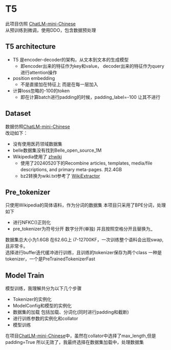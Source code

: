 # T5

此项目仿照 [ChatLM-mini-Chinese](https://github.com/charent/ChatLM-mini-Chinese?tab=readme-ov-file)  
从预训练到微调，使用DDO，包含数据预处理   
## T5 architecture
* T5 是encoder-decoder的架构，从文本到文本的生成模型  
  * 即encoder出来的特征作为key和value， decoder出来的特征作为query进行attention操作
* position embedding
  * 不是直接加在特征上 而是在每一层加入
* 计算loss忽略的-100的token  
  * 即在计算batch进行padding的时候，padding_label=-100 让其不进行 
## Dataset
数据仿照[ChatLM-mini-Chinese](https://github.com/charent/ChatLM-mini-Chinese?tab=readme-ov-file)  
改动如下：  
* 没有使用医药领域数据集
* belle数据集没有找到Belle_open_source_1M
* Wikipedia使用了 [zhwiki](https://dumps.wikimedia.org/zhwiki/)   
  * 使用了20240520下的Recombine articles, templates, media/file descriptions, and primary meta-pages. 共2.4GB
  * bz2转换为wiki.txt参考了 [WikiExtractor](https://github.com/apertium/WikiExtractor) 
  
## Pre_tokenizer
只使用Wikipedia的简体语料，作为分词的数据集
本项目只采用了BPE分词，处理如下   
*  进行NFKC()正则化
*  pre_tokenizer为符号分开 数字分开(单独) 并且按照空格分开且替换为_   

数据集总大小为1.6GB 在62.6G上 i7-12700KF，一次训练整个语料会出现swap,且非常卡。   
选择进行buffer迭代缓冲进行训练，且训练的tokenizer保存为两个class 一种是tokenizer，一个是PreTrainedTokenizerFast

## Model Train
模型训练，我理解共分为以下几个步骤   
* Tokenizer的实例化
* ModelConfig和模型的实例化
* 数据集的加载 包括加载、分词化(同时进行padding和截断)
* 进行训练参数的实例化和collator
* 模型训练

在项目[ChatLM-mini-Chinese](https://github.com/charent/ChatLM-mini-Chinese?tab=readme-ov-file)中，虽然在collator中选择了max_length,但是padding=True 所以无效了，我最终选择在数据集加载中，处理数据集

